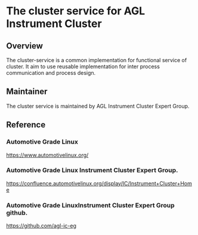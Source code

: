 # The cluster service for AGL Instrument Cluster

## Overview

The cluster-service is a common implementation for functional service of cluster.  It aim to use reusable implementation for inter process communication and process design. 

## Maintainer

The cluster service is maintained by AGL Instrument Cluster Expert Group.


## Reference

### Automotive Grade Linux

https://www.automotivelinux.org/

### Automotive Grade Linux Instrument Cluster Expert Group.

https://confluence.automotivelinux.org/display/IC/Instrument+Cluster+Home

### Automotive Grade LinuxInstrument Cluster Expert Group github.

https://github.com/agl-ic-eg

